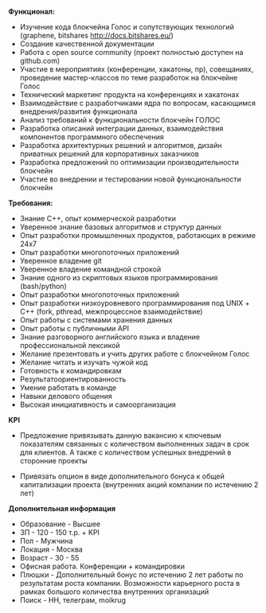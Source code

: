 **Функционал:**

- Изучение кода блокчейна Голос и сопутствующих технологий (graphene, bitshares http://docs.bitshares.eu/)
- Создание качественной документации
- Работа с open source community (проект полностью доступен на github.com)
- Участие в мероприятиях (конференции, хакатоны, пр), совещаниях, проведение мастер-классов по теме разработок на блокчейне Голос
- Технический маркетинг продукта на конференциях и хакатонах
- Взаимодействие с разработчиками ядра по вопросам, касающимся внедрения/развития функционала
- Анализ требований к функциональности блокчейн ГОЛОС
- Разработка описаний интеграции данных, взаимодействия компонентов программного обеспечения
- Разработка архитектурных решений и алгоритмов, дизайн приватных решений для корпоративных заказчиков
- Разработка предложений по оптимизации производительности блокчейн
- Участие во внедрении и тестировании новой функциональности блокчейн

**Требования:**

- Знание С++, опыт коммерческой разработки
- Уверенное знание базовых алгоритмов и структур данных
- Опыт разработки промышленных продуктов, работающих в режиме 24x7
- Опыт разработки многопоточных приложений
- Уверенное владение git
- Уверенное владение командной строкой
- Знание одного из скриптовых языков программирования (bash/python)
- Опыт разработки многопоточных приложений
- Опыт разработки низкоуровневого программирования под UNIX + С++  (fork, pthread, межпроцессное взаимодействие)
- Опыт работы с системами хранения данных
- Опыт работы с публичными API
- Знание разговорного английского языка и владение профессиональной лексикой
- Желание презентовать и учить других работе с блокчейном Голос
- Желание читать и изучать чужой код
- Готовность к командировкам
- Результатоориентированность
- Умение работать в команде
- Навыки делового общения
- Высокая инициативность и самоорганизация

**KPI**

- Предложение привязывать данную вакансию к ключевым показателям связанных с количеством выполненных задач в срок для клиентов. А также с количеством успешных внедрений в сторонние проекты

- Привязать опцион в виде дополнительного бонуса к общей капитализации проекта (внутренних акций компании по истечению 2 лет)
 
**Дополнительная информация**

- Образование - Высшее
- ЗП - 120 - 150 т.р. + KPI 
- Пол - Мужчина 
- Локация - Москва
- Возраст - 30 - 55 
- Офисная  работа. Конференции + командировки
- Плюшки - Дополнительный бонус по истечению 2 лет работы по результатам роста компании. Возможности карьерного роста в рамках большого количества внутренних организаций
- Поиск - HH, телеграм, moikrug


